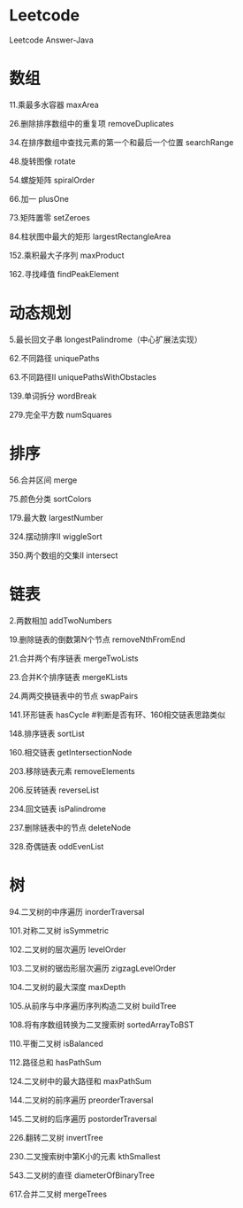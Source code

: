 # Leetcode
Leetcode Answer-Java

# 数组

11.乘最多水容器     maxArea

26.删除排序数组中的重复项     removeDuplicates

34.在排序数组中查找元素的第一个和最后一个位置   searchRange

48.旋转图像        rotate

54.螺旋矩阵  spiralOrder

66.加一    plusOne
 
73.矩阵置零   setZeroes

84.柱状图中最大的矩形   largestRectangleArea

152.乘积最大子序列      maxProduct

162.寻找峰值    findPeakElement

# 动态规划

5.最长回文子串      longestPalindrome（中心扩展法实现）

62.不同路径   uniquePaths

63.不同路径II     uniquePathsWithObstacles

139.单词拆分   wordBreak

279.完全平方数    numSquares

# 排序

56.合并区间  merge

75.颜色分类    sortColors
 
179.最大数    largestNumber

324.摆动排序II   wiggleSort

350.两个数组的交集II   intersect

# 链表

2.两数相加  addTwoNumbers

19.删除链表的倒数第N个节点  removeNthFromEnd

21.合并两个有序链表  mergeTwoLists

23.合并K个排序链表   mergeKLists

24.两两交换链表中的节点     swapPairs

141.环形链表  hasCycle             #判断是否有环、160相交链表思路类似

148.排序链表  sortList

160.相交链表  getIntersectionNode

203.移除链表元素    removeElements

206.反转链表    reverseList

234.回文链表   isPalindrome

237.删除链表中的节点   deleteNode

328.奇偶链表   oddEvenList

# 树

94.二叉树的中序遍历   inorderTraversal

101.对称二叉树    isSymmetric
 
102.二叉树的层次遍历   levelOrder

103.二叉树的锯齿形层次遍历  zigzagLevelOrder

104.二叉树的最大深度  maxDepth

105.从前序与中序遍历序列构造二叉树 buildTree

108.将有序数组转换为二叉搜索树 sortedArrayToBST

110.平衡二叉树  isBalanced

112.路径总和   hasPathSum

124.二叉树中的最大路径和   maxPathSum

144.二叉树的前序遍历   preorderTraversal

145.二叉树的后序遍历   postorderTraversal

226.翻转二叉树   invertTree

230.二叉搜索树中第K小的元素     kthSmallest

543.二叉树的直径 diameterOfBinaryTree

617.合并二叉树 mergeTrees
